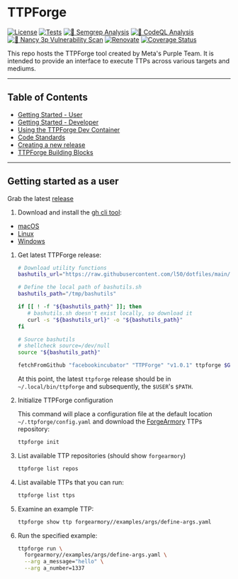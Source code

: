 # TTPForge

[![License](https://img.shields.io/github/license/facebookincubator/TTPForge?label=License&style=flat&color=blue&logo=github)](https://github.com/facebookincubator/TTPForge/blob/main/LICENSE)
[![Tests](https://github.com/facebookincubator/TTPForge/actions/workflows/tests.yaml/badge.svg)](https://github.com/facebookincubator/TTPForge/actions/workflows/tests.yaml)
[![🚨 Semgrep Analysis](https://github.com/facebookincubator/TTPForge/actions/workflows/semgrep.yaml/badge.svg)](https://github.com/facebookincubator/TTPForge/actions/workflows/semgrep.yaml)
[![🚨 CodeQL Analysis](https://github.com/facebookincubator/TTPForge/actions/workflows/codeql-analysis.yaml/badge.svg)](https://github.com/facebookincubator/TTPForge/actions/workflows/codeql-analysis.yaml)
[![🚨 Nancy 3p Vulnerability Scan](https://github.com/facebookincubator/TTPForge/actions/workflows/nancy.yaml/badge.svg)](https://github.com/facebookincubator/TTPForge/actions/workflows/nancy.yaml)
[![Renovate](https://github.com/facebookincubator/TTPForge/actions/workflows/renovate.yaml/badge.svg)](https://github.com/facebookincubator/TTPForge/actions/workflows/renovate.yaml)
[![Coverage Status](https://coveralls.io/repos/github/facebookincubator/TTPForge/badge.svg)](https://coveralls.io/github/facebookincubator/TTPForge)

This repo hosts the TTPForge tool created by Meta's Purple Team.
It is intended to provide an interface to execute TTPs across various
targets and mediums.

---

## Table of Contents

- [Getting Started - User](#getting-started-as-a-user)
- [Getting Started - Developer](docs/dev.md)
- [Using the TTPForge Dev Container](docs/container.md)
- [Code Standards](docs/code-standards.md)
- [Creating a new release](docs/release.md)
- [TTPForge Building Blocks](docs/building-blocks.md)

---

## Getting started as a user

Grab the latest [release]()

1. Download and install the [gh cli tool](https://cli.github.com/):

- [macOS](https://github.com/cli/cli#macos)
- [Linux](https://github.com/cli/cli/blob/trunk/docs/install_linux.md)
- [Windows](https://github.com/cli/cli#windows)

1. Get latest TTPForge release:

   ```bash
   # Download utility functions
   bashutils_url="https://raw.githubusercontent.com/l50/dotfiles/main/bashutils"

   # Define the local path of bashutils.sh
   bashutils_path="/tmp/bashutils"

   if [[ ! -f "${bashutils_path}" ]]; then
      # bashutils.sh doesn't exist locally, so download it
      curl -s "${bashutils_url}" -o "${bashutils_path}"
   fi

   # Source bashutils
   # shellcheck source=/dev/null
   source "${bashutils_path}"

   fetchFromGithub "facebookincubator" "TTPForge" "v1.0.1" ttpforge $GITHUB_TOKEN
   ```

   At this point, the latest `ttpforge` release should be in
   `~/.local/bin/ttpforge` and subsequently, the `$USER`'s `$PATH`.

1. Initialize TTPForge configuration

   This command will place a configuration file at the default location `~/.ttpforge/config.yaml` and
   download the [ForgeArmory](https://github.com/facebookincubator/TTPForge) TTPs repository:

   ```bash
   ttpforge init
   ```

1. List available TTP repositories (should show `forgearmory`)

   ```bash
   ttpforge list repos
   ```

1. List available TTPs that you can run:

   ```bash
   ttpforge list ttps
   ```

1. Examine an example TTP:

   ```bash
   ttpforge show ttp forgearmory//examples/args/define-args.yaml
   ```

1. Run the specified example:

   ```bash
   ttpforge run \
     forgearmory//examples/args/define-args.yaml \
     --arg a_message="hello" \
     --arg a_number=1337
   ```
